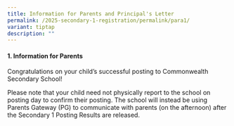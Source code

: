 ```yaml
---
title: Information for Parents and Principal's Letter
permalink: /2025-secondary-1-registration/permalink/para1/
variant: tiptap
description: ""
---
```

<h4>1. Information for Parents</h4>
<p>Congratulations on your child’s successful posting to Commonwealth Secondary
School!</p>
<p>Please note that your child need not physically report to the school on
posting day to confirm their posting. The school will instead be using
Parents Gateway (PG) to communicate with parents (on the afternoon) after
the Secondary 1 Posting Results are released.</p>
<p></p>